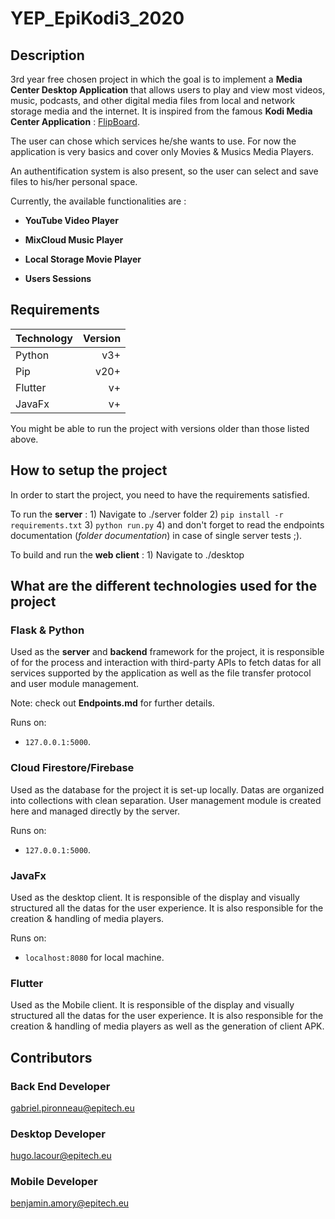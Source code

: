 # YEP_EpiKodi3_2020

## Description

3rd year free chosen project in which the goal is to implement a __Media Center Desktop Application__ that allows users to play and view most videos, music, podcasts, and other digital media files from local and network storage media and the internet.
It is inspired from the famous __Kodi Media Center Application__ : [FlipBoard]( https://kodi.tv/).


The user can chose which services he/she wants to use.
For now the application is very basics and cover only Movies & Musics Media Players.


An authentification system is also present, so the user can select and save files to his/her personal space.


Currently, the available functionalities are :

* **YouTube Video Player**

* **MixCloud Music Player**

* **Local Storage Movie Player**

* **Users Sessions**

## Requirements

| Technology    | Version |
|:-------       | -------:|
| Python | v3+ |
| Pip | v20+ |
| Flutter | v+ |
| JavaFx | v+ |

You might be able to run the project with versions older than those listed above.

## How to setup the project

In order to start the project, you need to have the requirements satisfied.

To run the **server** : 1) Navigate to ./server folder 2) `pip install -r requirements.txt` 3) `python run.py` 4) and don't forget to read the endpoints documentation (*folder documentation*) in case of single server tests ;).

To build and run the **web client** : 1) Navigate to ./desktop


## What are the different technologies used for the project

### Flask & Python

Used as the __server__ and __backend__ framework for the project, it is responsible of for the process and interaction with third-party APIs to fetch datas for all services supported by the application as well as the file transfer protocol and user module management.


Note: check out __Endpoints.md__ for further details.


Runs on:

* `127.0.0.1:5000`.

### Cloud Firestore/Firebase

Used as the database for the project it is set-up locally.
Datas are organized into collections with clean separation.
User management module is created here and managed directly by the server.


Runs on:

* `127.0.0.1:5000`.


### JavaFx

Used as the desktop client. It is responsible of the display and visually structured all the datas for the user experience.
It is also responsible for the creation & handling of media players.


Runs on:

* `localhost:8080` for local machine.


### Flutter

Used as the Mobile client. It is responsible of the display and visually structured all the datas for the user experience.
It is also responsible for the creation & handling of media players as well as the generation of client APK.


## Contributors

### Back End Developer

gabriel.pironneau@epitech.eu

### Desktop Developer

hugo.lacour@epitech.eu

### Mobile Developer

benjamin.amory@epitech.eu
